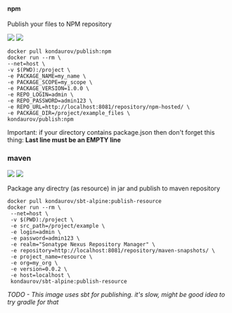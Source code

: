 #### npm

Publish your files to NPM repository

[![](https://images.microbadger.com/badges/image/kondaurov/publish:npm.svg)](https://microbadger.com/images/kondaurov/publish:npm "Get your own image badge on microbadger.com")
[![](https://images.microbadger.com/badges/version/kondaurov/publish:npm.svg)](https://microbadger.com/images/kondaurov/publish:npm "Get your own version badge on microbadger.com")

	docker pull kondaurov/publish:npm
	docker run --rm \
	--net=host \
	-v $(PWD):/project \
    -e PACKAGE_NAME=my_name \
	-e PACKAGE_SCOPE=my_scope \
	-e PACKAGE_VERSION=1.0.0 \
	-e REPO_LOGIN=admin \
	-e REPO_PASSWORD=admin123 \
	-e REPO_URL=http://localhost:8081/repository/npm-hosted/ \
	-e PACKAGE_DIR=/project/example_files \
	kondaurov/publish:npm

Important:
if your directory contains package.json then don't forget this thing: **Last line must be an EMPTY line**

### maven

[![](https://images.microbadger.com/badges/image/kondaurov/publish:maven.svg)](https://microbadger.com/images/kondaurov/publish:maven "Get your own image badge on microbadger.com")
[![](https://images.microbadger.com/badges/version/kondaurov/publish:maven.svg)](https://microbadger.com/images/kondaurov/publish:maven "Get your own version badge on microbadger.com")

Package any directry (as resource) in jar and publish to maven repository

    docker pull kondaurov/sbt-alpine:publish-resource
	docker run --rm \
	 --net=host \
	 -v $(PWD):/project \
	 -e src_path=/project/example \
	 -e login=admin \
	 -e password=admin123 \
	 -e realm="Sonatype Nexus Repository Manager" \
	 -e repository=http://localhost:8081/repository/maven-snapshots/ \
	 -e project_name=resource \
	 -e org=my_org \
	 -e version=0.0.2 \
	 -e host=localhost \
	 kondaurov/sbt-alpine:publish-resource

 *TODO - This image uses sbt for publishing. it's slow, might be good idea to try gradle for that*

